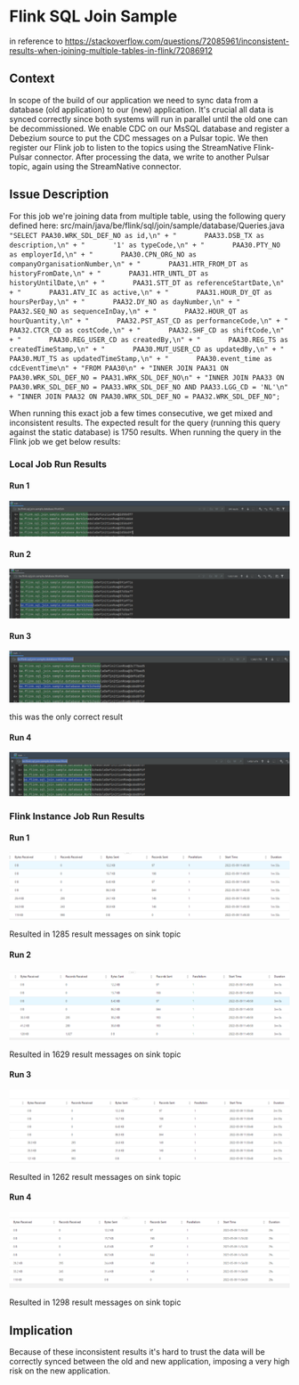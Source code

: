 # Flink SQL Join Sample

in reference to https://stackoverflow.com/questions/72085961/inconsistent-results-when-joining-multiple-tables-in-flink/72086912

## Context 
In scope of the build of our application we need to sync data from a database (old application) to our (new) application. It's
crucial all data is synced correctly since both systems will run in parallel until the old one can be decommissioned. We enable 
CDC on our MsSQL database and register a Debezium source to put the CDC messages on a Pulsar topic. We then register our Flink 
job to listen to the topics using the StreamNative Flink-Pulsar connector. After processing the data, we write to another Pulsar 
topic, again using the StreamNative connector. 

## Issue Description
For this job we're joining data from multiple table, using the following query defined here: src/main/java/be/flink/sql/join/sample/database/Queries.java
``
"SELECT PAA30.WRK_SDL_DEF_NO as id,\n" +
"       PAA33.DSB_TX as description,\n" +
"       '1' as typeCode,\n" +
"       PAA30.PTY_NO as employerId,\n" +
"       PAA30.CPN_ORG_NO as companyOrganisationNumber,\n" +
"       PAA31.HTR_FROM_DT as historyFromDate,\n" +
"       PAA31.HTR_UNTL_DT as historyUntilDate,\n" +
"       PAA31.STT_DT as referenceStartDate,\n" +
"       PAA31.ATV_IC as active,\n" +
"       PAA31.HOUR_DY_QT as hoursPerDay,\n" +
"       PAA32.DY_NO as dayNumber,\n" +
"       PAA32.SEQ_NO as sequenceInDay,\n" +
"       PAA32.HOUR_QT as hourQuantity,\n" +
"       PAA32.PST_AST_CD as performanceCode,\n" +
"       PAA32.CTCR_CD as costCode,\n" +
"       PAA32.SHF_CD as shiftCode,\n" +
"       PAA30.REG_USER_CD as createdBy,\n" +
"       PAA30.REG_TS as createdTimeStamp,\n" +
"       PAA30.MUT_USER_CD as updatedBy,\n" +
"       PAA30.MUT_TS as updatedTimeStamp,\n" +
"       PAA30.event_time as cdcEventTime\n" +
"FROM PAA30\n" +
"INNER JOIN PAA31 ON PAA30.WRK_SDL_DEF_NO = PAA31.WRK_SDL_DEF_NO\n" +
"INNER JOIN PAA33 ON PAA30.WRK_SDL_DEF_NO = PAA33.WRK_SDL_DEF_NO AND PAA33.LGG_CD = 'NL'\n" +
"INNER JOIN PAA32 ON PAA30.WRK_SDL_DEF_NO = PAA32.WRK_SDL_DEF_NO";
``

When running this exact job a few times consecutive, we get mixed and inconsistent results. The expected result for the query
(running this query against the static database) is 1750 results. When running the query in the Flink job we get below results:

### Local Job Run Results

#### Run 1
![img.png](assets/local-job-run-1.png)

#### Run 2
![img.png](assets/local-job-run-2.png)

#### Run 3
![img.png](assets/local-job-run-3.png)

this was the only correct result

#### Run 4
![img.png](assets/local-job-run-4.png)

### Flink Instance Job Run Results

#### Run 1
![img.png](assets/flink-job-run-1.png)

Resulted in 1285 result messages on sink topic

#### Run 2
![img.png](assets/flink-job-run-2.png)

Resulted in 1629 result messages on sink topic

#### Run 3
![img.png](assets/flink-job-run-3.png)

Resulted in 1262 result messages on sink topic

#### Run 4
![img.png](assets/flink-job-run-4.png)

Resulted in 1298 result messages on sink topic

## Implication
Because of these inconsistent results it's hard to trust the data will be correctly synced between the old and new application,
imposing a very high risk on the new application. 


